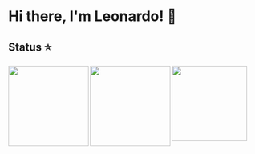 # Hi there, I'm Leonardo! 👋

## Status ⭐
<img align=left height='160px'  src = 'https://github-readme-stats.vercel.app/api?username=leonardo029&theme=tokyonight&show_icons=true&hide_border=true&count_private=false'>
<img align=left height='160px'  src = 'https://github-readme-stats.vercel.app/api/top-langs/?username=leonardo029&theme=tokyonight&show_icons=true&hide_border=true&layout=compact'>
<img align=center height='150px'  src = 'https://github-readme-streak-stats.herokuapp.com/?user=leonardo029&theme=tokyonight&hide_border=true'>
